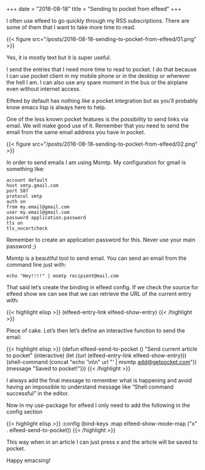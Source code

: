 +++
date = "2016-08-18"
title = "Sending to pocket from elfeed"
+++

I often use elfeed to go quickly through my RSS subscriptions. There are some of them that I want to take more time to read.

<!--more-->

{{< figure src="/posts/2016-08-18-sending-to-pocket-from-elfeed/01.png" >}}

Yes, it is mostly text but it is super useful.

I send the entries that I need more time to read to pocket. I do that because I can use pocket client in my mobile phone or in the desktop or wherever the hell I am. I can also use any spare moment in the bus or the airplane even without internet access.

Elfeed by default has nothing like a pocket integration but as you’ll probably know emacs lisp is always here to help.

One of the less known pocket features is the possibility to send links via email. We will make good use of it. Remember that you need to send the email from the same email address you have in pocket.

{{< figure src="/posts/2016-08-18-sending-to-pocket-from-elfeed/02.png" >}}

In order to send emails I am using Msmtp. My configuration for gmail is something like:

```
account default
host smtp.gmail.com
port 587
protocol smtp
auth on
from my.email@gmail.com
user my.email@gmail.com
password application.password
tls on
tls_nocertcheck
```

Remember to create an application password for this. Never use your main password ;)

Msmtp is a beautiful tool to send email. You can send an email from the command line just with:

```
echo "Hey!!!!" | msmtp recipient@mail.com
```

That said let’s create the binding in elfeed config. If we check the source for elfeed show we can see that we can retrieve the URL of the current entry with:

{{< highlight elisp >}}
(elfeed-entry-link elfeed-show-entry)
{{< /highlight >}}

Piece of cake. Let’s then let’s define an interactive function to send the email:

{{< highlight elisp >}}
(defun elfeed-send-to-pocket ()
  "Send current article to pocket"
  (interactive)
  (let
    ((url (elfeed-entry-link elfeed-show-entry)))
    (shell-command (concat  "echo '\\n\\n" url "' | msmtp add@getpocket.com"))
    (message "Saved to pocket!")))
{{< /highlight >}}

I always add the final message to remember what is happening and avoid having an impossible to understand message like “Shell command successful” in the editor.

Now in my use-package for elfeed I only need to add the following in the config section

{{< highlight elisp >}}
:config
  (bind-keys :map elfeed-show-mode-map
                  ("x" . elfeed-send-to-pocket))
{{< /highlight >}}

This way when in an article I can just press x and the article will be saved to pocket.

Happy emacsing!
